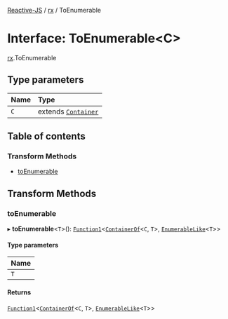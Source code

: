 [Reactive-JS](../README.md) / [rx](../modules/rx.md) / ToEnumerable

# Interface: ToEnumerable<C\>

[rx](../modules/rx.md).ToEnumerable

## Type parameters

| Name | Type |
| :------ | :------ |
| `C` | extends [`Container`](containers.Container.md) |

## Table of contents

### Transform Methods

- [toEnumerable](rx.ToEnumerable.md#toenumerable)

## Transform Methods

### toEnumerable

▸ **toEnumerable**<`T`\>(): [`Function1`](../modules/functions.md#function1)<[`ContainerOf`](../modules/containers.md#containerof)<`C`, `T`\>, [`EnumerableLike`](rx.EnumerableLike.md)<`T`\>\>

#### Type parameters

| Name |
| :------ |
| `T` |

#### Returns

[`Function1`](../modules/functions.md#function1)<[`ContainerOf`](../modules/containers.md#containerof)<`C`, `T`\>, [`EnumerableLike`](rx.EnumerableLike.md)<`T`\>\>
